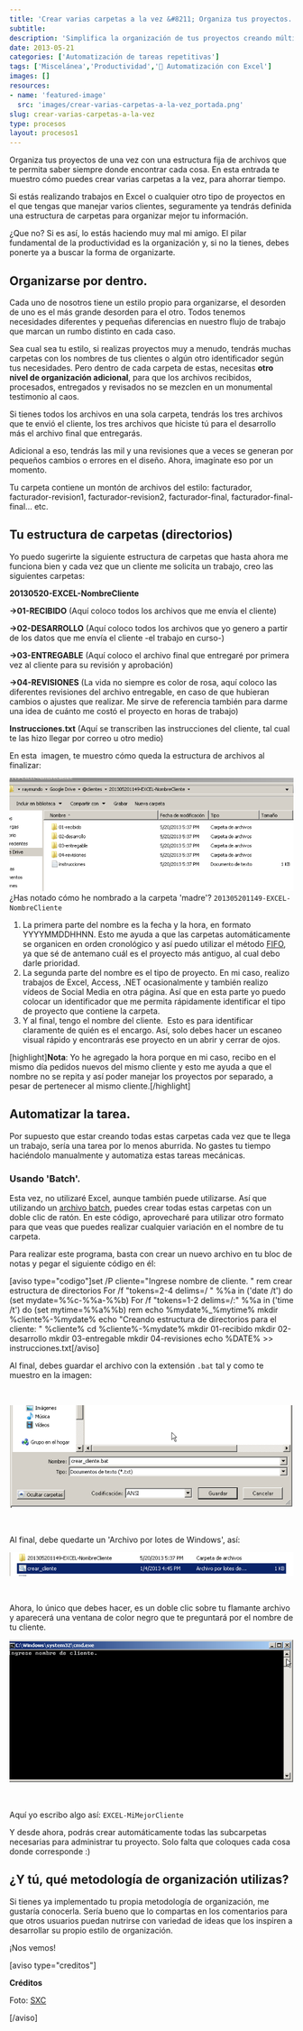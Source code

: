 ```yaml
---
title: 'Crear varias carpetas a la vez &#8211; Organiza tus proyectos.'
subtitle: 
description: 'Simplifica la organización de tus proyectos creando múltiples carpetas al mismo tiempo y aumenta tu productividad.'
date: 2013-05-21
categories: ['Automatización de tareas repetitivas']
tags: ['Miscelánea','Productividad','🤖 Automatización con Excel']
images: []
resources: 
- name: 'featured-image'
  src: 'images/crear-varias-carpetas-a-la-vez_portada.png'
slug: crear-varias-carpetas-a-la-vez
type: procesos
layout: procesos1
---
```


Organiza tus proyectos de una vez con una estructura fija de archivos que te permita saber siempre donde encontrar cada cosa. En esta entrada te muestro cómo puedes crear varias carpetas a la vez, para ahorrar tiempo.

Si estás realizando trabajos en Excel o cualquier otro tipo de proyectos en el que tengas que manejar varios clientes, seguramente ya tendrás definida una estructura de carpetas para organizar mejor tu información.

¿Que no? Si es así, lo estás haciendo muy mal mi amigo. El pilar fundamental de la productividad es la organización y, si no la tienes, debes ponerte ya a buscar la forma de organizarte.

## Organizarse por dentro.

Cada uno de nosotros tiene un estilo propio para organizarse, el desorden de uno es el más grande desorden para el otro. Todos tenemos necesidades diferentes y pequeñas diferencias en nuestro flujo de trabajo que marcan un rumbo distinto en cada caso.

Sea cual sea tu estilo, si realizas proyectos muy a menudo, tendrás muchas carpetas con los nombres de tus clientes o algún otro identificador según tus necesidades. Pero dentro de cada carpeta de estas, necesitas **otro nivel de organización adicional**, para que los archivos recibidos, procesados, entregados y revisados no se mezclen en un monumental testimonio al caos.

Si tienes todos los archivos en una sola carpeta, tendrás los tres archivos que te envió el cliente, los tres archivos que hiciste tú para el desarrollo más el archivo final que entregarás.

Adicional a eso, tendrás las mil y una revisiones que a veces se generan por pequeños cambios o errores en el diseño. Ahora, imagínate eso por un momento.

Tu carpeta contiene un montón de archivos del estilo: facturador, facturador-revision1, facturador-revision2, facturador-final, facturador-final-final... etc.

## Tu estructura de carpetas (directorios)

Yo puedo sugerirte la siguiente estructura de carpetas que hasta ahora me funciona bien y cada vez que un cliente me solicita un trabajo, creo las siguientes carpetas:

**20130520-EXCEL-NombreCliente**

**\->01-RECIBIDO** (Aquí coloco todos los archivos que me envía el cliente)

**\->02-DESARROLLO** (Aquí coloco todos los archivos que yo genero a partir de los datos que me envía el cliente -el trabajo en curso-)

**\->03-ENTREGABLE** (Aquí coloco el archivo final que entregaré por primera vez al cliente para su revisión y aprobación)

**\->04-REVISIONES** (La vida no siempre es color de rosa, aquí coloco las diferentes revisiones del archivo entregable, en caso de que hubieran cambios o ajustes que realizar. Me sirve de referencia también para darme una idea de cuánto me costó el proyecto en horas de trabajo)

**Instrucciones.txt** (Aquí se transcriben las instrucciones del cliente, tal cual te las hizo llegar por correo u otro medio)

En esta  imagen, te muestro cómo queda la estructura de archivos al finalizar:

[![Crear varias carpetas a la vez](images/crear-varias-carpetas-a-la-vez-000002.png)](http://raymundoycaza.com/wp-content/uploads/crear-varias-carpetas-a-la-vez-000002.png) ¿Has notado cómo he nombrado a la carpeta 'madre'? `201305201149-EXCEL-NombreCliente`

1. La primera parte del nombre es la fecha y la hora, en formato YYYYMMDDHHNN. Esto me ayuda a que las carpetas automáticamente se organicen en orden cronológico y así puedo utilizar el método [FIFO](http://es.wikipedia.org/wiki/FIFO_y_LIFO_(contabilidad) "FIFO"), ya que sé de antemano cuál es el proyecto más antiguo, al cual debo darle prioridad.
2. La segunda parte del nombre es el tipo de proyecto. En mi caso, realizo trabajos de Excel, Access, .NET ocasionalmente y también realizo vídeos de Social Media en otra página. Así que en esta parte yo puedo colocar un identificador que me permita rápidamente identificar el tipo de proyecto que contiene la carpeta.
3. Y al final, tengo el nombre del cliente.  Esto es para identificar claramente de quién es el encargo. Así, solo debes hacer un escaneo visual rápido y encontrarás ese proyecto en un abrir y cerrar de ojos.

\[highlight\]**Nota**: Yo he agregado la hora porque en mi caso, recibo en el mismo día pedidos nuevos del mismo cliente y esto me ayuda a que el nombre no se repita y así poder manejar los proyectos por separado, a pesar de pertenecer al mismo cliente.\[/highlight\]

## Automatizar la tarea.

Por supuesto que estar creando todas estas carpetas cada vez que te llega un trabajo, sería una tarea por lo menos aburrida. No gastes tu tiempo haciéndolo manualmente y automatiza estas tareas mecánicas.

### Usando 'Batch'.

Esta vez, no utilizaré Excel, aunque también puede utilizarse. Así que utilizando un [archivo batch](http://es.wikipedia.org/wiki/Archivo_batch "Archivo batch"), puedes crear todas estas carpetas con un doble clic de ratón. En este código, aprovecharé para utilizar otro formato para que veas que puedes realizar cualquier variación en el nombre de tu carpeta.

Para realizar este programa, basta con crear un nuevo archivo en tu bloc de notas y pegar el siguiente código en él:

\[aviso type="codigo"\]set /P cliente="Ingrese nombre de cliente. " rem crear estructura de directorios For /f "tokens=2-4 delims=/ " %%a in ('date /t') do (set mydate=%%c-%%a-%%b) For /f "tokens=1-2 delims=/:" %%a in ('time /t') do (set mytime=%%a%%b) rem echo %mydate%\_%mytime% mkdir %cliente%-%mydate% echo "Creando estructura de directorios para el cliente: " %cliente% cd %cliente%-%mydate% mkdir 01-recibido mkdir 02-desarrollo mkdir 03-entregable mkdir 04-revisiones echo %DATE% >> instrucciones.txt\[/aviso\]

Al final, debes guardar el archivo con la extensión `.bat` tal y como te muestro en la imagen:

 

[![Crear varias carpetas a la vez](images/crear-varias-carpetas-a-la-vez-000003.png)](http://raymundoycaza.com/wp-content/uploads/crear-varias-carpetas-a-la-vez-000003.png)

 

Al final, debe quedarte un 'Archivo por lotes de Windows', así:

[![Crear varias carpetas a la vez](images/crear-varias-carpetas-a-la-vez-000004.png)](http://raymundoycaza.com/wp-content/uploads/crear-varias-carpetas-a-la-vez-000004.png)

 

Ahora, lo único que debes hacer, es un doble clic sobre tu flamante archivo y aparecerá una ventana de color negro que te preguntará por el nombre de tu cliente.

[![Crear varias carpetas a la vez](images/crear-varias-carpetas-a-la-vez-000005.png)](http://raymundoycaza.com/wp-content/uploads/crear-varias-carpetas-a-la-vez-000005.png)

 

Aquí yo escribo algo así: `EXCEL-MiMejorCliente`

Y desde ahora, podrás crear automáticamente todas las subcarpetas necesarias para administrar tu proyecto. Solo falta que coloques cada cosa donde corresponde :)

## ¿Y tú, qué metodología de organización utilizas?

Si tienes ya implementado tu propia metodología de organización, me gustaría conocerla. Sería bueno que lo compartas en los comentarios para que otros usuarios puedan nutrirse con variedad de ideas que los inspiren a desarrollar su propio estilo de organización.

¡Nos vemos!

\[aviso type="creditos"\]

**Créditos**

Foto: [SXC](http://www.sxc.hu/photo/492693 "SXC")

\[/aviso\]
